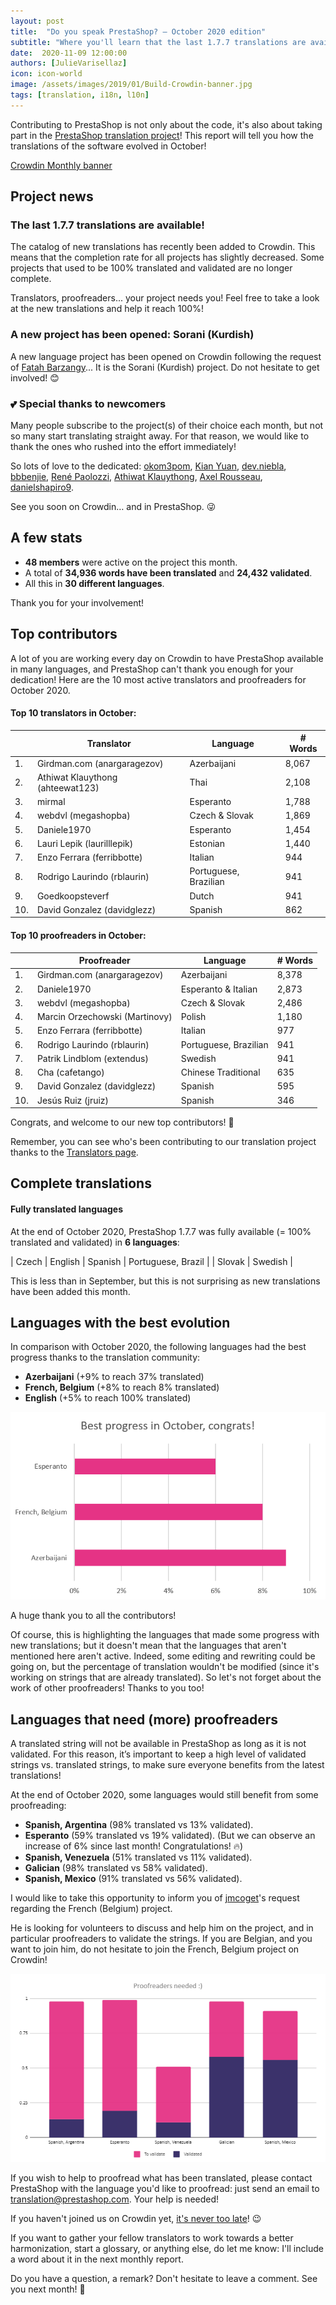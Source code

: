 ```yaml
---
layout: post
title:  "Do you speak PrestaShop? – October 2020 edition"
subtitle: "Where you'll learn that the last 1.7.7 translations are available"
date:  2020-11-09 12:00:00
authors: [JulieVarisellaz]
icon: icon-world
image: /assets/images/2019/01/Build-Crowdin-banner.jpg
tags: [translation, i18n, l10n]
---
```


Contributing to PrestaShop is not only about the code, it's also about taking part in the [PrestaShop translation project](https://crowdin.com/project/prestashop-official)! 
This report will tell you how the translations of the software evolved in October!

[Crowdin Monthly banner](/assets/images/2019/01/Build-Crowdin-banner.jpg)

## Project news

### The last 1.7.7 translations are available!

The catalog of new translations has recently been added to Crowdin. 
This means that the completion rate for all projects has slightly decreased. Some projects that used to be 100% translated and validated are no longer complete. 

Translators, proofreaders... your project needs you! Feel free to take a look at the new translations and help it reach 100%! 

### A new project has been opened: Sorani (Kurdish)

A new language project has been opened on Crowdin following the request of [Fatah Barzangy](https://crowdin.com/profile/fb.nanosoft)... It is the Sorani (Kurdish) project. Do not hesitate to get involved! :blush:

### :two_hearts: Special thanks to newcomers
 
Many people subscribe to the project(s) of their choice each month, but not so many start translating straight away. For that reason, we would like to thank the ones who rushed into the effort immediately! 

So lots of love to the dedicated: [okom3pom](https://crowdin.com/profile/okom3pom), [Kian Yuan](https://crowdin.com/profile/kianjuan), [dev.niebla](https://crowdin.com/profile/dev.niebla), [bbbenjie](https://crowdin.com/profile/bbbenjie), [René Paolozzi](https://crowdin.com/profile/repa69), [Athiwat Klauythong](https://crowdin.com/profile/ahteewat123), [Axel Rousseau](https://crowdin.com/profile/axel584), [danielshapiro9](https://crowdin.com/profile/danielshapiro9).

See you soon on Crowdin… and in PrestaShop. :stuck_out_tongue_winking_eye:
 
## A few stats
 
* **48 members** were active on the project this month.
* A total of **34,936 words have been translated** and **24,432 validated**.
* All this in **30 different languages**.
 
Thank you for your involvement!
 
## Top contributors
 
A lot of you are working every day on Crowdin to have PrestaShop available in many languages, and PrestaShop can't thank you enough for your dedication! Here are the 10 most active translators and proofreaders for October 2020.
 
#### Top 10 translators in October:
 
| |Translator | Language | # Words
|-|---------- | -------- | ----------------
| 1. | Girdman.com (anargaragezov) | Azerbaijani | 8,067
| 2. | Athiwat Klauythong (ahteewat123) | Thai | 2,108
| 3. | mirmal | Esperanto | 1,788
| 4. | webdvl (megashopba) | Czech & Slovak | 1,869
| 5. | Daniele1970 | Esperanto | 1,454
| 6. | Lauri Lepik (laurilllepik) | Estonian | 1,440
| 7. | Enzo Ferrara (ferribbotte) | Italian | 944
| 8. | Rodrigo Laurindo (rblaurin) | Portuguese, Brazilian | 941
| 9. | Goedkoopsteverf | Dutch | 941
| 10. | David Gonzalez (davidglezz) | Spanish | 862 
 
#### Top 10 proofreaders in October:
 
| | Proofreader | Language | # Words
|-| ---------- | -------- | ----------------
| 1. | Girdman.com (anargaragezov) | Azerbaijani | 8,378
| 2. | Daniele1970 | Esperanto & Italian | 2,873
| 3. | webdvl (megashopba) | Czech & Slovak | 2,486
| 4. | Marcin Orzechowski (Martinovy) | Polish | 1,180
| 5. | Enzo Ferrara (ferribbotte) | Italian | 977
| 6. | Rodrigo Laurindo (rblaurin) | Portuguese, Brazilian | 941
| 7. | Patrik Lindblom (extendus) | Swedish | 941
| 8. | Cha (cafetango) | Chinese Traditional | 635
| 9. | David Gonzalez (davidglezz) | Spanish | 595
| 10. | Jesús Ruiz (jruiz) | Spanish | 346
 
Congrats, and welcome to our new top contributors! :clap:
 
Remember, you can see who's been contributing to our translation project thanks to the [Translators page](http://translators.prestashop.com/).
 
 
## Complete translations
 
#### Fully translated languages
 
At the end of October 2020, PrestaShop 1.7.7 was fully available (= 100% translated and validated) in **6 languages**:
 
| Czech | English | Spanish | Portuguese, Brazil |
| Slovak | Swedish | 

This is less than in September, but this is not surprising as new translations have been added this month.
 
## Languages with the best evolution
 
In comparison with October 2020, the following languages had the best progress thanks to the translation community:
 
* **Azerbaijani** (+9% to reach 37% translated)
* **French, Belgium** (+8% to reach 8% translated)
* **English** (+5% to reach 100% translated)
 
![Best translation progress for October 2020](/assets/images/2020/11/build-crowdin-progress-oct20.png)

A huge thank you to all the contributors!
 
Of course, this is highlighting the languages that made some progress with new translations; but it doesn't mean that the languages that aren't mentioned here aren't active. Indeed, some editing and rewriting could be going on, but the percentage of translation wouldn't be modified (since it's working on strings that are already translated). So let's not forget about the work of other proofreaders! Thanks to you too!
 
 
## Languages that need (more) proofreaders
 
A translated string will not be available in PrestaShop as long as it is not validated. For this reason, it’s important to keep a high level of validated strings vs. translated strings, to make sure everyone benefits from the latest translations!
 
At the end of October 2020, some languages would still benefit from some proofreading:
 
* **Spanish, Argentina** (98% translated vs 13% validated).
* **Esperanto** (59% translated vs 19% validated). (But we can observe an increase of 6% since last month! Congratulations! :fire:)
* **Spanish, Venezuela** (51% translated vs 11% validated).
* **Galician** (98% translated vs 58% validated).
* **Spanish, Mexico** (91% translated vs 56% validated).

I would like to take this opportunity to inform you of [jmcoget](https://crowdin.com/profile/jmcoget)'s request regarding the French (Belgium) project. 

He is looking for volunteers to discuss and help him on the project, and in particular proofreaders to validate the strings. If you are Belgian, and you want to join him, do not hesitate to join the French, Belgium project on Crowdin!
 
![Languages that need proofreading](/assets/images/2020/11/build-crowdin-proofreading-oct20.png)
 
If you wish to help to proofread what has been translated, please contact PrestaShop with the language you'd like to proofread: just send an email to translation@prestashop.com. Your help is needed!
 
If you haven't joined us on Crowdin yet, [it's never too late](https://crowdin.com/project/prestashop-official)! :wink:
 
If you want to gather your fellow translators to work towards a better harmonization, start a glossary, or anything else, do let me know: I'll include a word about it in the next monthly report.
 
Do you have a question, a remark? Don't hesitate to leave a comment. See you next month! :raising_hand:

